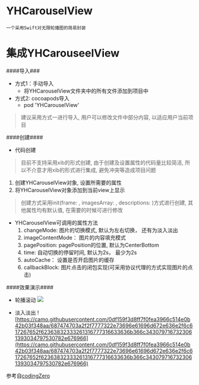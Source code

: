 # YHCarouselView
	一个采用Swift对无限轮播图的简易封装

# 集成YHCarouseelView
####导入###
- 方式1：手动导入
	- 将YHCarouselView文件夹中的所有文件添加到项目中
- 方式2: cocoapods导入
	- pod 'YHCarouselView'

> 建议采用方式一进行导入, 用户可以修改文件中部分内容, 以适应用户当前项目

####创建####
- 代码创建
> 目前不支持采用xib的形式创建, 由于创建及设置属性的代码量比较简洁, 所以不介意才用xib的形式进行集成, 避免冲突等造成项目问题
1. 创建YHCarouselView对象, 设置所需要的属性
2. 将YHCarouselView对象添加到当前view上显示

> 创建方式采用init(frame: , imagesArray: , descriptions: )方式进行创建, 其他属性均有默认值, 在需要的时候可进行修改

- YHCarouselView可调用的属性方法
	1. changeMode: 图片的切换模式, 默认为左右切换， 还有为淡入淡出
	2. imageContentMode： 图片的内容填充模式
	3. pagePosition: pagePosition的位置, 默认为CenterBottom
	4. time: 自动切换的停留时间, 默认为2s， 最少为2s
	5. autoCache： 设置是否开启图片的缓存
	6. callbackBlock: 图片点击的闭包实现(可采用协议代理的方式实现图片的点击)

####效果演示####
- 轮播滚动
![](https://camo.githubusercontent.com/8e146337ac8167aaa7f23bee5cb267a66c6296c2/687474703a2f2f75706c6f61642d696d616765732e6a69616e7368752e696f2f75706c6f61645f696d616765732f313432393037342d343465373532333635626133343838352e6769663f696d6167654d6f6772322f6175746f2d6f7269656e742f7374726970)

- 淡入淡出
![https://camo.githubusercontent.com/0df159f3d8ff7f0fea3966c514e0b42b03f348aa/687474703a2f2f7777322e73696e61696d672e636e2f6c617267652f62363832333261316777316633636b366c3430797167323061393034797530782e676966](https://camo.githubusercontent.com/0df159f3d8ff7f0fea3966c514e0b42b03f348aa/687474703a2f2f7777322e73696e61696d672e636e2f6c617267652f62363832333261316777316633636b366c3430797167323061393034797530782e676966)

参考自[codingZero](https://github.com/codingZero/XRCarouselView)
